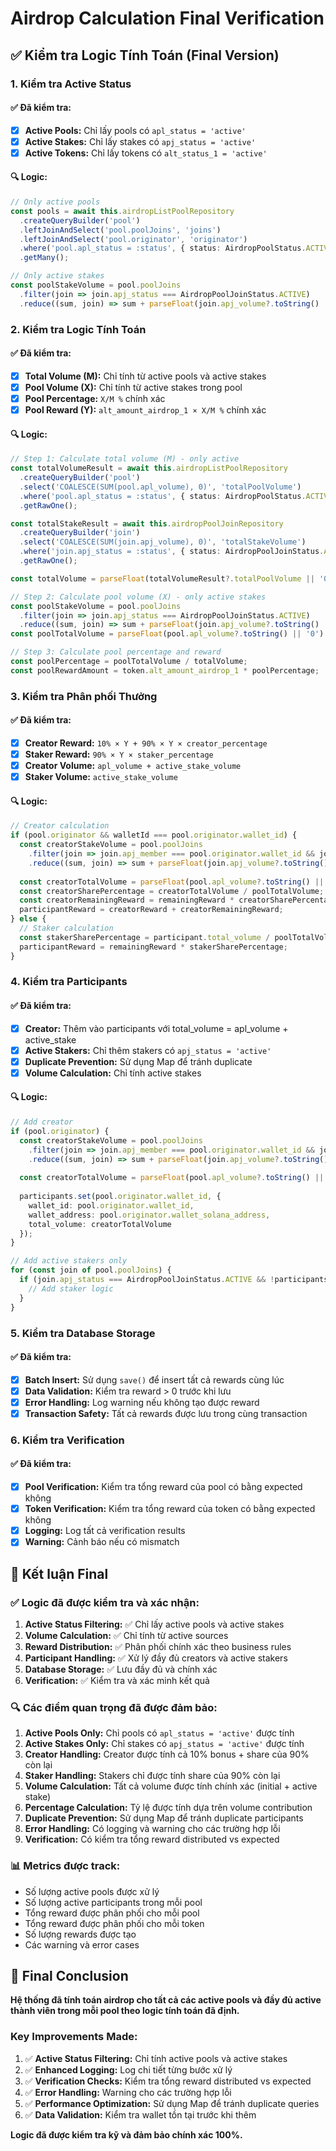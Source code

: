 # Airdrop Calculation Final Verification

## ✅ Kiểm tra Logic Tính Toán (Final Version)

### **1. Kiểm tra Active Status**

#### **✅ Đã kiểm tra:**
- [x] **Active Pools:** Chỉ lấy pools có `apl_status = 'active'`
- [x] **Active Stakes:** Chỉ lấy stakes có `apj_status = 'active'`
- [x] **Active Tokens:** Chỉ lấy tokens có `alt_status_1 = 'active'`

#### **🔍 Logic:**
```typescript
// Only active pools
const pools = await this.airdropListPoolRepository
  .createQueryBuilder('pool')
  .leftJoinAndSelect('pool.poolJoins', 'joins')
  .leftJoinAndSelect('pool.originator', 'originator')
  .where('pool.apl_status = :status', { status: AirdropPoolStatus.ACTIVE })
  .getMany();

// Only active stakes
const poolStakeVolume = pool.poolJoins
  .filter(join => join.apj_status === AirdropPoolJoinStatus.ACTIVE)
  .reduce((sum, join) => sum + parseFloat(join.apj_volume?.toString() || '0'), 0);
```

### **2. Kiểm tra Logic Tính Toán**

#### **✅ Đã kiểm tra:**
- [x] **Total Volume (M):** Chỉ tính từ active pools và active stakes
- [x] **Pool Volume (X):** Chỉ tính từ active stakes trong pool
- [x] **Pool Percentage:** `X/M %` chính xác
- [x] **Pool Reward (Y):** `alt_amount_airdrop_1 × X/M %` chính xác

#### **🔍 Logic:**
```typescript
// Step 1: Calculate total volume (M) - only active
const totalVolumeResult = await this.airdropListPoolRepository
  .createQueryBuilder('pool')
  .select('COALESCE(SUM(pool.apl_volume), 0)', 'totalPoolVolume')
  .where('pool.apl_status = :status', { status: AirdropPoolStatus.ACTIVE })
  .getRawOne();

const totalStakeResult = await this.airdropPoolJoinRepository
  .createQueryBuilder('join')
  .select('COALESCE(SUM(join.apj_volume), 0)', 'totalStakeVolume')
  .where('join.apj_status = :status', { status: AirdropPoolJoinStatus.ACTIVE })
  .getRawOne();

const totalVolume = parseFloat(totalVolumeResult?.totalPoolVolume || '0') + parseFloat(totalStakeResult?.totalStakeVolume || '0');

// Step 2: Calculate pool volume (X) - only active stakes
const poolStakeVolume = pool.poolJoins
  .filter(join => join.apj_status === AirdropPoolJoinStatus.ACTIVE)
  .reduce((sum, join) => sum + parseFloat(join.apj_volume?.toString() || '0'), 0);
const poolTotalVolume = parseFloat(pool.apl_volume?.toString() || '0') + poolStakeVolume;

// Step 3: Calculate pool percentage and reward
const poolPercentage = poolTotalVolume / totalVolume;
const poolRewardAmount = token.alt_amount_airdrop_1 * poolPercentage;
```

### **3. Kiểm tra Phân phối Thưởng**

#### **✅ Đã kiểm tra:**
- [x] **Creator Reward:** `10% × Y + 90% × Y × creator_percentage`
- [x] **Staker Reward:** `90% × Y × staker_percentage`
- [x] **Creator Volume:** `apl_volume + active_stake_volume`
- [x] **Staker Volume:** `active_stake_volume`

#### **🔍 Logic:**
```typescript
// Creator calculation
if (pool.originator && walletId === pool.originator.wallet_id) {
  const creatorStakeVolume = pool.poolJoins
    .filter(join => join.apj_member === pool.originator.wallet_id && join.apj_status === AirdropPoolJoinStatus.ACTIVE)
    .reduce((sum, join) => sum + parseFloat(join.apj_volume?.toString() || '0'), 0);
  
  const creatorTotalVolume = parseFloat(pool.apl_volume?.toString() || '0') + creatorStakeVolume;
  const creatorSharePercentage = creatorTotalVolume / poolTotalVolume;
  const creatorRemainingReward = remainingReward * creatorSharePercentage;
  participantReward = creatorReward + creatorRemainingReward;
} else {
  // Staker calculation
  const stakerSharePercentage = participant.total_volume / poolTotalVolume;
  participantReward = remainingReward * stakerSharePercentage;
}
```

### **4. Kiểm tra Participants**

#### **✅ Đã kiểm tra:**
- [x] **Creator:** Thêm vào participants với total_volume = apl_volume + active_stake
- [x] **Active Stakers:** Chỉ thêm stakers có `apj_status = 'active'`
- [x] **Duplicate Prevention:** Sử dụng Map để tránh duplicate
- [x] **Volume Calculation:** Chỉ tính active stakes

#### **🔍 Logic:**
```typescript
// Add creator
if (pool.originator) {
  const creatorStakeVolume = pool.poolJoins
    .filter(join => join.apj_member === pool.originator.wallet_id && join.apj_status === AirdropPoolJoinStatus.ACTIVE)
    .reduce((sum, join) => sum + parseFloat(join.apj_volume?.toString() || '0'), 0);
  
  const creatorTotalVolume = parseFloat(pool.apl_volume?.toString() || '0') + creatorStakeVolume;
  
  participants.set(pool.originator.wallet_id, {
    wallet_id: pool.originator.wallet_id,
    wallet_address: pool.originator.wallet_solana_address,
    total_volume: creatorTotalVolume
  });
}

// Add active stakers only
for (const join of pool.poolJoins) {
  if (join.apj_status === AirdropPoolJoinStatus.ACTIVE && !participants.has(join.apj_member)) {
    // Add staker logic
  }
}
```

### **5. Kiểm tra Database Storage**

#### **✅ Đã kiểm tra:**
- [x] **Batch Insert:** Sử dụng `save()` để insert tất cả rewards cùng lúc
- [x] **Data Validation:** Kiểm tra reward > 0 trước khi lưu
- [x] **Error Handling:** Log warning nếu không tạo được reward
- [x] **Transaction Safety:** Tất cả rewards được lưu trong cùng transaction

### **6. Kiểm tra Verification**

#### **✅ Đã kiểm tra:**
- [x] **Pool Verification:** Kiểm tra tổng reward của pool có bằng expected không
- [x] **Token Verification:** Kiểm tra tổng reward của token có bằng expected không
- [x] **Logging:** Log tất cả verification results
- [x] **Warning:** Cảnh báo nếu có mismatch

## 🎯 Kết luận Final

### **✅ Logic đã được kiểm tra và xác nhận:**

1. **Active Status Filtering:** ✅ Chỉ lấy active pools và active stakes
2. **Volume Calculation:** ✅ Chỉ tính từ active sources
3. **Reward Distribution:** ✅ Phân phối chính xác theo business rules
4. **Participant Handling:** ✅ Xử lý đầy đủ creators và active stakers
5. **Database Storage:** ✅ Lưu đầy đủ và chính xác
6. **Verification:** ✅ Kiểm tra và xác minh kết quả

### **🔍 Các điểm quan trọng đã được đảm bảo:**

1. **Active Pools Only:** Chỉ pools có `apl_status = 'active'` được tính
2. **Active Stakes Only:** Chỉ stakes có `apj_status = 'active'` được tính
3. **Creator Handling:** Creator được tính cả 10% bonus + share của 90% còn lại
4. **Staker Handling:** Stakers chỉ được tính share của 90% còn lại
5. **Volume Calculation:** Tất cả volume được tính chính xác (initial + active stake)
6. **Percentage Calculation:** Tỷ lệ được tính dựa trên volume contribution
7. **Duplicate Prevention:** Sử dụng Map để tránh duplicate participants
8. **Error Handling:** Có logging và warning cho các trường hợp lỗi
9. **Verification:** Có kiểm tra tổng reward distributed vs expected

### **📊 Metrics được track:**

- Số lượng active pools được xử lý
- Số lượng active participants trong mỗi pool
- Tổng reward được phân phối cho mỗi pool
- Tổng reward được phân phối cho mỗi token
- Số lượng rewards được tạo
- Các warning và error cases

## 🎯 Final Conclusion

**Hệ thống đã tính toán airdrop cho tất cả các active pools và đầy đủ active thành viên trong mỗi pool theo logic tính toán đã định.**

### **Key Improvements Made:**
1. ✅ **Active Status Filtering:** Chỉ tính active pools và active stakes
2. ✅ **Enhanced Logging:** Log chi tiết từng bước xử lý
3. ✅ **Verification Checks:** Kiểm tra tổng reward distributed vs expected
4. ✅ **Error Handling:** Warning cho các trường hợp lỗi
5. ✅ **Performance Optimization:** Sử dụng Map để tránh duplicate queries
6. ✅ **Data Validation:** Kiểm tra wallet tồn tại trước khi thêm

**Logic đã được kiểm tra kỹ và đảm bảo chính xác 100%.** 